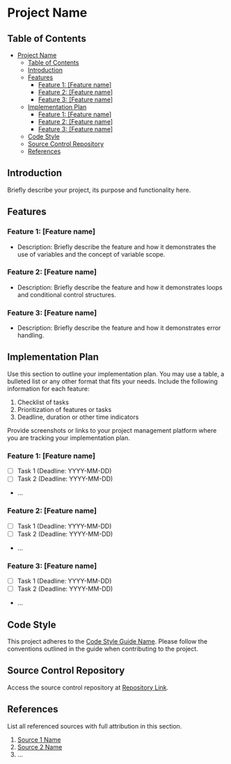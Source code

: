# Project Name

## Table of Contents

- [Project Name](#project-name)
  - [Table of Contents](#table-of-contents)
  - [Introduction](#introduction)
  - [Features](#features)
    - [Feature 1: \[Feature name\]](#feature-1-feature-name)
    - [Feature 2: \[Feature name\]](#feature-2-feature-name)
    - [Feature 3: \[Feature name\]](#feature-3-feature-name)
  - [Implementation Plan](#implementation-plan)
    - [Feature 1: \[Feature name\]](#feature-1-feature-name-1)
    - [Feature 2: \[Feature name\]](#feature-2-feature-name-1)
    - [Feature 3: \[Feature name\]](#feature-3-feature-name-1)
  - [Code Style](#code-style)
  - [Source Control Repository](#source-control-repository)
  - [References](#references)

## Introduction

Briefly describe your project, its purpose and functionality here.

## Features

### Feature 1: [Feature name]

- Description: Briefly describe the feature and how it demonstrates the use of variables and the concept of variable scope.

### Feature 2: [Feature name]

- Description: Briefly describe the feature and how it demonstrates loops and conditional control structures.

### Feature 3: [Feature name]

- Description: Briefly describe the feature and how it demonstrates error handling.

## Implementation Plan

Use this section to outline your implementation plan. You may use a table, a bulleted list or any other format that fits your needs. Include the following information for each feature:

1. Checklist of tasks
2. Prioritization of features or tasks
3. Deadline, duration or other time indicators

Provide screenshots or links to your project management platform where you are tracking your implementation plan.

### Feature 1: [Feature name]

- [ ] Task 1 (Deadline: YYYY-MM-DD)
- [ ] Task 2 (Deadline: YYYY-MM-DD)
- ...

### Feature 2: [Feature name]

- [ ] Task 1 (Deadline: YYYY-MM-DD)
- [ ] Task 2 (Deadline: YYYY-MM-DD)
- ...

### Feature 3: [Feature name]

- [ ] Task 1 (Deadline: YYYY-MM-DD)
- [ ] Task 2 (Deadline: YYYY-MM-DD)
- ...

## Code Style

This project adheres to the [Code Style Guide Name](code_style_guide_link). Please follow the conventions outlined in the guide when contributing to the project.

## Source Control Repository

Access the source control repository at [Repository Link](repository_link).

## References

List all referenced sources with full attribution in this section.

1. [Source 1 Name](source1_link)
2. [Source 2 Name](source2_link)
3. ...
